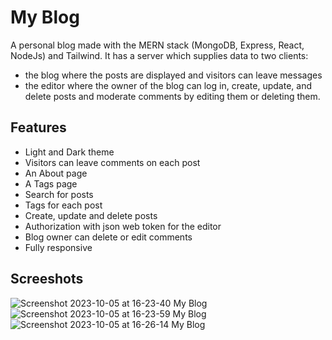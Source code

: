 # My Blog

A personal blog made with the MERN stack (MongoDB, Express, React, NodeJs) and Tailwind.
It has a server which supplies data to two clients:

- the blog where the posts are displayed and visitors can
  leave messages
- the editor where the owner of the blog can log in, create, update, and delete posts
  and moderate comments by editing them or deleting them.

## Features

- Light and Dark theme
- Visitors can leave comments on each post
- An About page
- A Tags page
- Search for posts
- Tags for each post
- Create, update and delete posts
- Authorization with json web token for the editor
- Blog owner can delete or edit comments
- Fully responsive

## Screeshots

![Screenshot 2023-10-05 at 16-23-40 My Blog](https://github.com/elk15/my-blog/assets/84975908/7f93d81c-c347-4786-ae1e-9923c93f4a80)
![Screenshot 2023-10-05 at 16-23-59 My Blog](https://github.com/elk15/my-blog/assets/84975908/000eface-a63c-493c-98f9-2c57b909314e)
![Screenshot 2023-10-05 at 16-26-14 My Blog](https://github.com/elk15/my-blog/assets/84975908/2440781f-606d-43ea-a6dd-cf34c86b844d)
